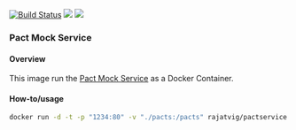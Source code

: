 [![Build Status](https://travis-ci.org/rajatvig/docker-pactservice.svg?branch=master)](https://travis-ci.org/rajatvig/docker-pactservice)
[![](https://images.microbadger.com/badges/image/rajatvig/pactservice.svg)](http://microbadger.com/images/rajatvig/pactservice "Get your own image badge on microbadger.com")
[![](https://images.microbadger.com/badges/version/rajatvig/pactservice.svg)](http://microbadger.com/images/rajatvig/pactservice "Get your own version badge on microbadger.com")

### Pact Mock Service

#### Overview
This image run the [Pact Mock Service](https://github.com/bethesque/pact-mock_service) as a Docker Container.

#### How-to/usage
```bash
docker run -d -t -p "1234:80" -v "./pacts:/pacts" rajatvig/pactservice:latest
```
